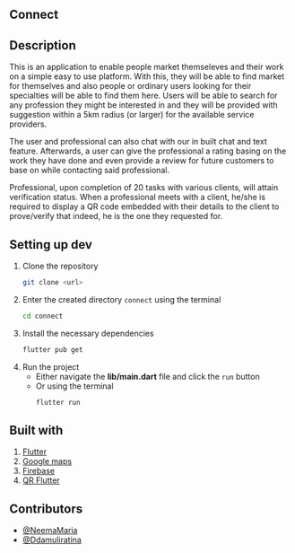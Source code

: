 ## Connect

## Description
This is an application to enable people market themseleves and their work on a simple easy to use platform. With this, they will be able to find market for themselves and also people or ordinary users looking for their specialties will be able to find them here. Users will be able to search for any profession they might be interested in and they will be provided with suggestion within a 5km radius (or larger) for the available service providers. 

The user and professional can also chat with our in built chat and text feature. Afterwards, a user can give the professional a rating basing on the work they have done and even provide a review for future customers to base on while contacting said professional.

Professional, upon completion of 20 tasks with various clients, will attain verification status. When a professional meets with a client, he/she is required to display a QR code embedded with their details to the client to prove/verify that indeed, he is the one they requested for.

## Setting up dev
1. Clone the repository
    ```bash
    git clone <url>
    ```
2. Enter the created directory `connect` using the terminal
   ```bash
   cd connect
   ```
3. Install the necessary dependencies
   ```bash
   flutter pub get
   ```
4. Run the project
   - Either navigate the **lib/main.dart** file and click the `run` button
   - Or using the terminal
     ```bash
     flutter run
     ```

## Built with
1. [Flutter](https://flutter.dev/)
2. [Google maps](https://pub.dev/packages/google_maps_flutter)
3. [Firebase](https://firebase.google.com/)
4. [QR Flutter](https://pub.dev/packages/qr_flutter)

## Contributors
- [@NeemaMaria](https://github.com/NeemaMaria)
- [@Ddamuliratina](https://github.com/ddamuliratina)
